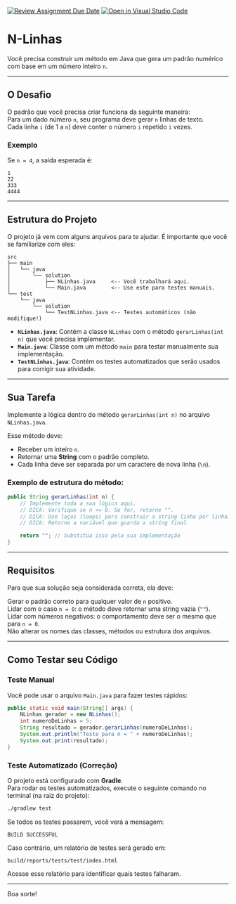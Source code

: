 [![Review Assignment Due Date](https://classroom.github.com/assets/deadline-readme-button-22041afd0340ce965d47ae6ef1cefeee28c7c493a6346c4f15d667ab976d596c.svg)](https://classroom.github.com/a/q44FCQvj)
[![Open in Visual Studio Code](https://classroom.github.com/assets/open-in-vscode-2e0aaae1b6195c2367325f4f02e2d04e9abb55f0b24a779b69b11b9e10269abc.svg)](https://classroom.github.com/online_ide?assignment_repo_id=19904860&assignment_repo_type=AssignmentRepo)
# N-Linhas

Você precisa construir um método em Java que gera um padrão numérico com base em um número inteiro `n`.

---

## O Desafio

O padrão que você precisa criar funciona da seguinte maneira:  
Para um dado número `n`, seu programa deve gerar `n` linhas de texto.  
Cada linha `i` (de 1 a `n`) deve conter o número `i` repetido `i` vezes.

### Exemplo

Se `n = 4`, a saída esperada é:

```
1
22
333
4444
```

---

## Estrutura do Projeto

O projeto já vem com alguns arquivos para te ajudar. É importante que você se familiarize com eles:

```
src
├── main
│   └── java
│       └── solution
│           ├── NLinhas.java     <-- Você trabalhará aqui.
│           └── Main.java        <-- Use este para testes manuais.
└── test
    └── java
        └── solution
            └── TestNLinhas.java <-- Testes automáticos (não modifique!)
```

- **`NLinhas.java`**: Contém a classe `NLinhas` com o método `gerarLinhas(int n)` que você precisa implementar.
- **`Main.java`**: Classe com um método `main` para testar manualmente sua implementação.
- **`TestNLinhas.java`**: Contém os testes automatizados que serão usados para corrigir sua atividade.

---

## Sua Tarefa

Implemente a lógica dentro do método `gerarLinhas(int n)` no arquivo `NLinhas.java`.

Esse método deve:

- Receber um inteiro `n`.
- Retornar uma **String** com o padrão completo.
- Cada linha deve ser separada por um caractere de nova linha (`\n`).

### Exemplo de estrutura do método:

```java
public String gerarLinhas(int n) {
    // Implemente toda a sua lógica aqui.
    // DICA: Verifique se n <= 0. Se for, retorne "".
    // DICA: Use laços (loops) para construir a string linha por linha.
    // DICA: Retorne a variável que guarda a string final.

    return ""; // Substitua isso pela sua implementação
}
```

---

## Requisitos

Para que sua solução seja considerada correta, ela deve:

 Gerar o padrão correto para qualquer valor de `n` positivo.  
 Lidar com o caso `n = 0`: o método deve retornar uma string vazia (`""`).  
 Lidar com números negativos: o comportamento deve ser o mesmo que para `n = 0`.  
 Não alterar os nomes das classes, métodos ou estrutura dos arquivos.  

---

## Como Testar seu Código

###  Teste Manual

Você pode usar o arquivo `Main.java` para fazer testes rápidos:

```java
public static void main(String[] args) {
    NLinhas gerador = new NLinhas();
    int numeroDeLinhas = 5;
    String resultado = gerador.gerarLinhas(numeroDeLinhas);
    System.out.println("Teste para n = " + numeroDeLinhas);
    System.out.print(resultado);
}
```

### Teste Automatizado (Correção)

O projeto está configurado com **Gradle**.  
Para rodar os testes automatizados, execute o seguinte comando no terminal (na raiz do projeto):

```bash
./gradlew test
```

Se todos os testes passarem, você verá a mensagem:

```
BUILD SUCCESSFUL
```

Caso contrário, um relatório de testes será gerado em:

```
build/reports/tests/test/index.html
```

Acesse esse relatório para identificar quais testes falharam.

---

Boa sorte! 
